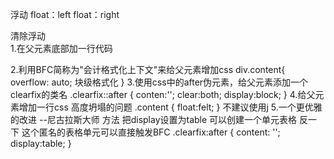 浮动 float：left
     float：right

清除浮动    
1.在父元素底部加一行代码 <div style="clear:both"></div>
2.利用BFC简称为"会计格式化上下文"来给父元素增加css div.content{
    overflow: auto; 块级格式化
    <!-- overflow: hidden; -->
    <!-- overflow: scroll; -->
}
3.使用css中的after伪元素，给父元素添加一个clearfix的类名
.clearfix::after {
    conten:'';
    clear:both;
    display:block;
}
4.给父元素增加一行css 高度坍塌的问题
.content {
    float:felt;
}
不建议使用j
5.一个更优雅的改进 --尼古拉斯大师 方法
把display设置为table 可以创建一个单元表格 反一下
这个匿名的表格单元可以直接触发BFC
.clearfix:after {
    content: '';
    display:table;
}
<!-- <!DOCTYPE html>
<html lang="en">
<head>
    <meta charset="UTF-8">
    <meta name="viewport" content="width=device-width, initial-scale=1.0">
    <meta http-equiv="X-UA-Compatible" content="ie=edge">
    <title>Document</title>
    <style>
        ul li {
            list-style: none;
        }
        .item {
           font-size: 20px;
           width: 50px;
           height: 40px;
           text-align: center;
           float: left;
        }
        .blue {
            background-color: blue;
        }
        .red {
            background-color:red;
        }
        .green {
             background-color: green;
        }
        .pink {
            background-color: pink;
        }
    </style>
</head>
<body>
    <div class="page">
        <ul class="items">
        <li class="item blue">1</li>
        <li class="item red">2</li>
        <li class="item green">3</li>
        <li class="item pink">4</li>
    </ul>
    </div>
</body>
</html> -->